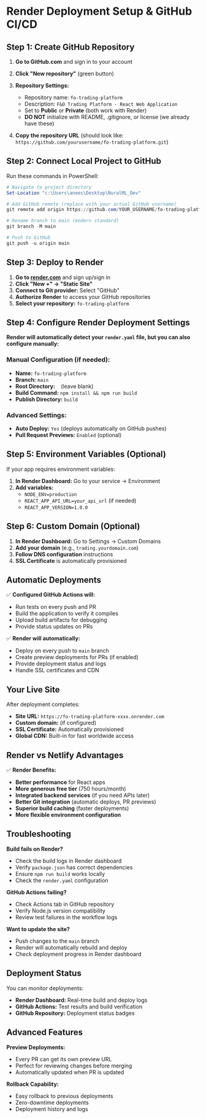 # Render Deployment Setup & GitHub CI/CD

## Step 1: Create GitHub Repository

1. **Go to GitHub.com** and sign in to your account
2. **Click "New repository"** (green button)
3. **Repository Settings:**
   - Repository name: `fo-trading-platform`
   - Description: `F&O Trading Platform - React Web Application`
   - Set to **Public** or **Private** (both work with Render)
   - **DO NOT** initialize with README, .gitignore, or license (we already have these)

4. **Copy the repository URL** (should look like: `https://github.com/yourusername/fo-trading-platform.git`)

## Step 2: Connect Local Project to GitHub

Run these commands in PowerShell:

```powershell
# Navigate to project directory
Set-Location "c:\Users\anees\Desktop\NuralML_Dev"

# Add GitHub remote (replace with your actual GitHub username)
git remote add origin https://github.com/YOUR_USERNAME/fo-trading-platform.git

# Rename branch to main (modern standard)
git branch -M main

# Push to GitHub
git push -u origin main
```

## Step 3: Deploy to Render

1. **Go to [render.com](https://render.com)** and sign up/sign in
2. **Click "New +" → "Static Site"**
3. **Connect to Git provider:** Select "GitHub"
4. **Authorize Render** to access your GitHub repositories
5. **Select your repository:** `fo-trading-platform`

## Step 4: Configure Render Deployment Settings

**Render will automatically detect your `render.yaml` file, but you can also configure manually:**

### Manual Configuration (if needed):
- **Name:** `fo-trading-platform`
- **Branch:** `main`
- **Root Directory:** ` ` (leave blank)
- **Build Command:** `npm install && npm run build`
- **Publish Directory:** `build`

### Advanced Settings:
- **Auto Deploy:** `Yes` (deploys automatically on GitHub pushes)
- **Pull Request Previews:** `Enabled` (optional)

## Step 5: Environment Variables (Optional)

If your app requires environment variables:

1. **In Render Dashboard:** Go to your service → Environment
2. **Add variables:**
   - `NODE_ENV=production`
   - `REACT_APP_API_URL=your_api_url` (if needed)
   - `REACT_APP_VERSION=1.0.0`

## Step 6: Custom Domain (Optional)

1. **In Render Dashboard:** Go to Settings → Custom Domains
2. **Add your domain** (e.g., `trading.yourdomain.com`)
3. **Follow DNS configuration** instructions
4. **SSL Certificate** is automatically provisioned

## Automatic Deployments

✅ **Configured GitHub Actions will:**
- Run tests on every push and PR
- Build the application to verify it compiles
- Upload build artifacts for debugging
- Provide status updates on PRs

✅ **Render will automatically:**
- Deploy on every push to `main` branch
- Create preview deployments for PRs (if enabled)
- Provide deployment status and logs
- Handle SSL certificates and CDN

## Your Live Site

After deployment completes:
- **Site URL:** `https://fo-trading-platform-xxxx.onrender.com`
- **Custom domain:** (if configured)
- **SSL Certificate:** Automatically provisioned
- **Global CDN:** Built-in for fast worldwide access

## Render vs Netlify Advantages

✅ **Render Benefits:**
- **Better performance** for React apps
- **More generous free tier** (750 hours/month)
- **Integrated backend services** (if you need APIs later)
- **Better Git integration** (automatic deploys, PR previews)
- **Superior build caching** (faster deployments)
- **More flexible environment configuration**

## Troubleshooting

**Build fails on Render?**
- Check the build logs in Render dashboard
- Verify `package.json` has correct dependencies
- Ensure `npm run build` works locally
- Check the `render.yaml` configuration

**GitHub Actions failing?**
- Check Actions tab in GitHub repository
- Verify Node.js version compatibility
- Review test failures in the workflow logs

**Want to update the site?**
- Push changes to the `main` branch
- Render will automatically rebuild and deploy
- Check deployment progress in Render dashboard

## Deployment Status

You can monitor deployments:
- **Render Dashboard:** Real-time build and deploy logs
- **GitHub Actions:** Test results and build verification
- **GitHub Repository:** Deployment status badges

## Advanced Features

**Preview Deployments:**
- Every PR can get its own preview URL
- Perfect for reviewing changes before merging
- Automatically updated when PR is updated

**Rollback Capability:**
- Easy rollback to previous deployments
- Zero-downtime deployments
- Deployment history and logs